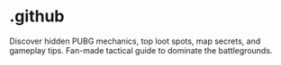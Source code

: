 # .github
Discover hidden PUBG mechanics, top loot spots, map secrets, and gameplay tips. Fan-made tactical guide to dominate the battlegrounds.
